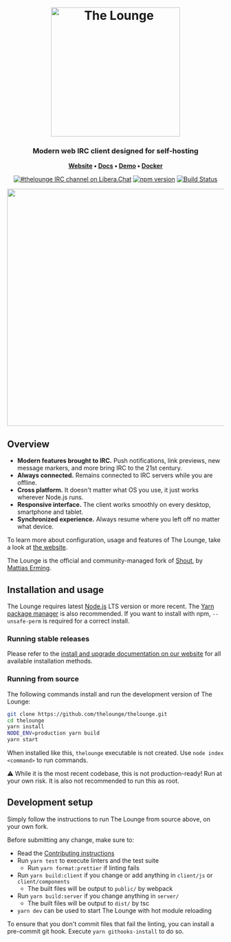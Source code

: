 <h1 align="center">
	<img
		width="300"
		alt="The Lounge"
		src="https://edas-hz.oss-cn-hangzhou.aliyuncs.com/edas-apps/charts-store/thelounge/image/logo-vertical-transparent-bg.svg">
</h1>

<h3 align="center">
	Modern web IRC client designed for self-hosting
</h3>

<p align="center">
	<strong>
		<a href="https://thelounge.chat/">Website</a>
		•
		<a href="https://thelounge.chat/docs">Docs</a>
		•
		<a href="https://demo.thelounge.chat/">Demo</a>
    •
		<a href="https://github.com/thelounge/thelounge-docker">Docker</a>
	</strong>
</p>
<p align="center">
	<a href="https://demo.thelounge.chat/"><img
		alt="#thelounge IRC channel on Libera.Chat"
		src="https://edas-hz.oss-cn-hangzhou.aliyuncs.com/edas-apps/charts-store/thelounge/image/Libera.Chat-_23thelounge-415364.svg"></a>
	<a href="https://yarn.pm/thelounge"><img
		alt="npm version"
		src="https://edas-hz.oss-cn-hangzhou.aliyuncs.com/edas-apps/charts-store/thelounge/image/thelounge.svg"></a>
	<a href="https://github.com/thelounge/thelounge/actions"><img
		alt="Build Status"
		src="https://edas-hz.oss-cn-hangzhou.aliyuncs.com/edas-apps/charts-store/thelounge/image/badge.svg"></a>
</p>

<p align="center">
	<img src="https://edas-hz.oss-cn-hangzhou.aliyuncs.com/edas-apps/charts-store/thelounge/image/thelounge-screenshot.png" width="550">
</p>

## Overview

- **Modern features brought to IRC.** Push notifications, link previews, new message markers, and more bring IRC to the 21st century.
- **Always connected.** Remains connected to IRC servers while you are offline.
- **Cross platform.** It doesn't matter what OS you use, it just works wherever Node.js runs.
- **Responsive interface.** The client works smoothly on every desktop, smartphone and tablet.
- **Synchronized experience.** Always resume where you left off no matter what device.

To learn more about configuration, usage and features of The Lounge, take a look at [the website](https://thelounge.chat).

The Lounge is the official and community-managed fork of [Shout](https://github.com/erming/shout), by [Mattias Erming](https://github.com/erming).

## Installation and usage

The Lounge requires latest [Node.js](https://nodejs.org/) LTS version or more recent.
The [Yarn package manager](https://yarnpkg.com/) is also recommended.
If you want to install with npm, `--unsafe-perm` is required for a correct install.

### Running stable releases

Please refer to the [install and upgrade documentation on our website](https://thelounge.chat/docs/install-and-upgrade) for all available installation methods.

### Running from source

The following commands install and run the development version of The Lounge:

```sh
git clone https://github.com/thelounge/thelounge.git
cd thelounge
yarn install
NODE_ENV=production yarn build
yarn start
```

When installed like this, `thelounge` executable is not created. Use `node index <command>` to run commands.

⚠️ While it is the most recent codebase, this is not production-ready! Run at
your own risk. It is also not recommended to run this as root.

## Development setup

Simply follow the instructions to run The Lounge from source above, on your own
fork.

Before submitting any change, make sure to:

- Read the [Contributing instructions](https://github.com/thelounge/thelounge/blob/master/.github/CONTRIBUTING.md#contributing)
- Run `yarn test` to execute linters and the test suite
  - Run `yarn format:prettier` if linting fails
- Run `yarn build:client` if you change or add anything in `client/js` or `client/components`
  - The built files will be output to `public/` by webpack
- Run `yarn build:server` if you change anything in `server/`
  - The built files will be output to `dist/` by tsc
- `yarn dev` can be used to start The Lounge with hot module reloading

To ensure that you don't commit files that fail the linting, you can install a pre-commit git hook.
Execute `yarn githooks-install` to do so.
